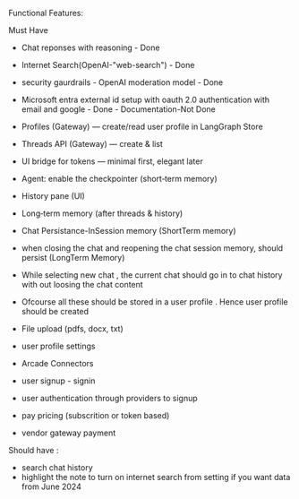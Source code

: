 Functional Features:

Must Have
- Chat reponses with reasoning  - Done 
- Internet Search(OpenAI-"web-search") - Done 
- security gaurdrails - OpenAI moderation model - Done
- Microsoft entra external id setup with oauth 2.0 authentication with email and google - Done - Documentation-Not Done


- Profiles (Gateway) — create/read user profile in LangGraph Store
- Threads API (Gateway) — create & list
- UI bridge for tokens — minimal first, elegant later
- Agent: enable the checkpointer (short‑term memory)
- History pane (UI)
- Long‑term memory (after threads & history)



- Chat Persistance-InSession memory (ShortTerm memory)
- when closing the chat and reopening the chat session memory, should persist (LongTerm Memory)
- While selecting new chat , the current chat should go in to chat history with out loosing the chat content
- Ofcourse all these should be stored in a user profile . Hence user profile should be created 
- File upload (pdfs, docx, txt)
- user profile settings
- Arcade Connectors
- user signup - signin
- user authentication through providers to signup
- pay pricing (subscrition or token based)
- vendor gateway payment


Should have :
- search chat history
- highlight the note to turn on internet search from setting if you want data from June 2024





